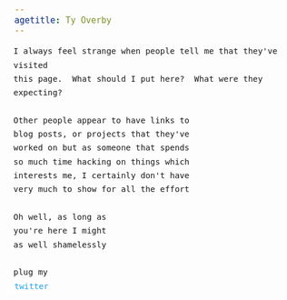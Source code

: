 ```yaml
---
pagetitle: Ty Overby
---
```

<style>
    html, body, pre, p {
        margin:0;
        padding:0;
    }
    body {
        padding: 2em; 
        font-size:1.1em;
        line-height:1.7em; 
        font-family: monospace;

    }

    *::selection {
        color:white;
        background: #f21b4d;
        border-radius:5px;
    }

    a, a:visited {
        color: #1ba1f2;
        text-decoration:none;
        margin-left:-0.5em;
        border-radius:5px;
        transition: linear 0.07s background, 
                    linear 0.07s color,
                    linear 0.07s border-radius,
                    linear 0.07s box-shadow;

        box-shadow: 
          -0.5px 0.5px 0px white, 
          -1.0px 1.0px 0px white,
          -1.5px 1.5px 0px white,
          -2.0px 2.0px 0px white,
          -2.5px 2.5px 0px white;
    }
    a:hover {
        background: #1ba1f2;
        border-radius:2px;
        color: white;


        box-shadow: 
        /*
          -0.5px 0.5px 0px #007bc5, 
          -1.0px 1.0px 0px #007bc5,
          -1.5px 1.5px 0px #007bc5,
          -2.0px 2.0px 0px #007bc5,
          */
          -2.5px 2.5px 0px #007bc5;
    }
</style>

I always feel strange when people tell me that they've visited

this page.&nbsp; What should I put here?&nbsp;  What were they expecting?

<br/>

Other people appear to have links to 

blog posts, or projects that they've

worked on but as someone that spends 

so much time hacking on things which 

interests me, I certainly don't have 

very much to show for all the effort

<br/>

Oh well, as long as 

you're here I might

as well shamelessly

<br/>

plug my 

<a href="https://twitter.com/tyroverby">&nbsp;twitter&nbsp;</a>